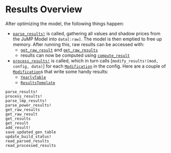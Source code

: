 Results Overview
================
After optimizing the model, the following things happen:
* [`parse_results!`](@ref) is called, gathering all values and shadow prices from the JuMP Model into `data[:raw]`.  The model is then emptied to free up memory.  After running this, raw results can be accessed with:
    * [`get_raw_result`](@ref) and [`get_raw_results`](@ref)
    * results can now be computed using [`compute_result`](@ref)
* [`process_results!`](@ref) is called, which in turn calls [`modify_results!(mod, config, data)`] for each [`Modification`](@ref) in the config.  Here are a couple of [`Modification`](@ref)s that write some handy results:
    * [`YearlyTable`](@ref)
    * [`ResultsTemplate`](@ref)


```@docs
parse_results!
process_results!
parse_lmp_results!
parse_power_results!
get_raw_results
get_raw_result
get_results
get_result
add_result!
save_updated_gen_table
update_build_status!
read_parsed_results
read_processed_results
```